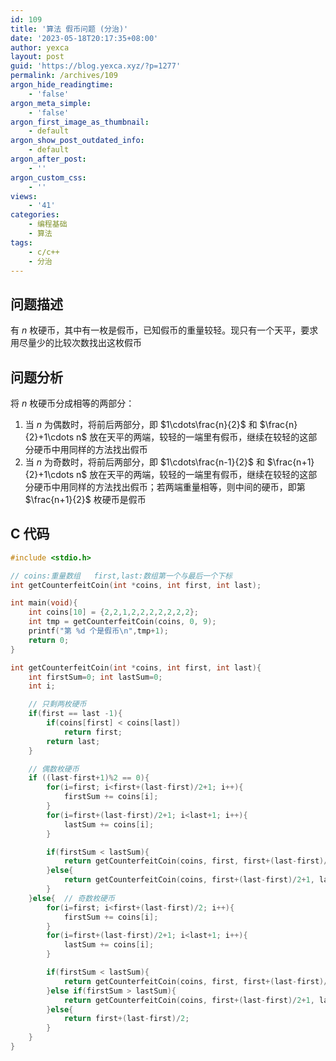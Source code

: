 ```yaml
---
id: 109
title: '算法 假币问题 (分治)'
date: '2023-05-18T20:17:35+08:00'
author: yexca
layout: post
guid: 'https://blog.yexca.xyz/?p=1277'
permalink: /archives/109
argon_hide_readingtime:
    - 'false'
argon_meta_simple:
    - 'false'
argon_first_image_as_thumbnail:
    - default
argon_show_post_outdated_info:
    - default
argon_after_post:
    - ''
argon_custom_css:
    - ''
views:
    - '41'
categories:
    - 编程基础
    - 算法
tags:
    - c/c++
    - 分治
---
```


## 问题描述

有 $n$ 枚硬币，其中有一枚是假币，已知假币的重量较轻。现只有一个天平，要求用尽量少的比较次数找出这枚假币

## 问题分析

将 $n$ 枚硬币分成相等的两部分：

1. 当 $n$ 为偶数时，将前后两部分，即 $1\cdots\frac{n}{2}$ 和 $\frac{n}{2}+1\cdots n$ 放在天平的两端，较轻的一端里有假币，继续在较轻的这部分硬币中用同样的方法找出假币
2. 当 $n$ 为奇数时，将前后两部分，即 $1\cdots\frac{n-1}{2}$ 和 $\frac{n+1}{2}+1\cdots n$ 放在天平的两端，较轻的一端里有假币，继续在较轻的这部分硬币中用同样的方法找出假币；若两端重量相等，则中间的硬币，即第 $\frac{n+1}{2}$ 枚硬币是假币

## C 代码

```c
#include <stdio.h>

// coins:重量数组   first,last:数组第一个与最后一个下标
int getCounterfeitCoin(int *coins, int first, int last);

int main(void){
    int coins[10] = {2,2,1,2,2,2,2,2,2,2};
    int tmp = getCounterfeitCoin(coins, 0, 9);
    printf("第 %d 个是假币\n",tmp+1);
    return 0;
}

int getCounterfeitCoin(int *coins, int first, int last){
    int firstSum=0; int lastSum=0;
    int i;

    // 只剩两枚硬币
    if(first == last -1){
        if(coins[first] < coins[last])
            return first;
        return last;
    }

    // 偶数枚硬币
    if ((last-first+1)%2 == 0){
        for(i=first; i<first+(last-first)/2+1; i++){
            firstSum += coins[i];
        }
        for(i=first+(last-first)/2+1; i<last+1; i++){
            lastSum += coins[i];
        }

        if(firstSum < lastSum){
            return getCounterfeitCoin(coins, first, first+(last-first)/2);
        }else{
            return getCounterfeitCoin(coins, first+(last-first)/2+1, last);
        }
    }else{  // 奇数枚硬币
        for(i=first; i<first+(last-first)/2; i++){
            firstSum += coins[i];
        }
        for(i=first+(last-first)/2+1; i<last+1; i++){
            lastSum += coins[i];
        }

        if(firstSum < lastSum){
            return getCounterfeitCoin(coins, first, first+(last-first)/2-1);
        }else if(firstSum > lastSum){
            return getCounterfeitCoin(coins, first+(last-first)/2+1, last);
        }else{
            return first+(last-first)/2;
        }
    }
}
```

